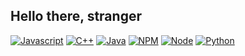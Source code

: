 ## Hello there, stranger

[![Javascript](https://img.shields.io/badge/Javascript-yellow?style=for-the-badge&logo=javascript&labelColor=black)](https://developer.mozilla.org/en-US/docs/Web/JavaScript)
[![C++](https://img.shields.io/badge/Cpp-blue?style=for-the-badge&logo=c%2B%2B&labelColor=black)](https://isocpp.org/)
[![Java](https://img.shields.io/badge/Java-red?style=for-the-badge&logo=data:image/svg%2bxml;base64,aHR0cHM6Ly9jZG4uanNkZWxpdnIubmV0L2doL2Rldmljb25zL2Rldmljb24vaWNvbnMvamF2YS9qYXZhLW9yaWdpbmFsLnN2Zw==)](https://www.java.com/en/)
[![NPM](https://img.shields.io/badge/npm-red?style=for-the-badge&logo=NPM&logoColor=white&labelColor=black)](https://www.npmjs.com/)
[![Node](https://img.shields.io/badge/Node-green?style=for-the-badge&logo=nodedotjs&logoColor=white&labelColor=black)](https://nodejs.org/en)
[![Python](https://img.shields.io/badge/Python-yellow?style=for-the-badge&logo=Python&logoColor=white&labelColor=black)](https://www.python.org/)

<!--
**HowDoYouWriteACommentLineAgain/HowDoYouWriteACommentLineAgain** is a ✨ _special_ ✨ repository because its `README.md` (this file) appears on your GitHub profile.

Here are some ideas to get you started:

- 🔭 I’m currently working on ...
- 🌱 I’m currently learning ...
- 👯 I’m looking to collaborate on ...
- 🤔 I’m looking for help with ...
- 💬 Ask me about ...
- 📫 How to reach me: ...
- 😄 Pronouns: ...
- ⚡ Fun fact: ...
-->

